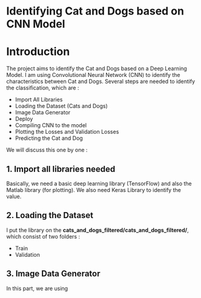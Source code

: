 # Identifying Cat and Dogs based on CNN Model

# Introduction
The project aims to  identify the Cat and Dogs based on a Deep Learning Model. I am using Convolutional Neural Network (CNN) to identify the characteristics between Cat and Dogs. Several steps are needed to identify the classification, which are : 

- Import All Libraries
- Loading the Dataset (Cats and Dogs) 
- Image Data Generator 
- Deploy 
- Compiling CNN to the model 
- Plotting the Losses and Validation Losses
- Predicting the Cat and Dog 

We will discuss this one by one : 

## 1. Import all libraries needed 
Basically, we need a basic deep learning library (TensorFlow) and also the Matlab library (for plotting). We also need Keras Library to identify the value. 

## 2. Loading the Dataset
I put the library on the **cats_and_dogs_filtered/cats_and_dogs_filtered/**, which consist of two folders : 
- Train
- Validation

## 3. Image Data Generator 
In this part, we are using 
